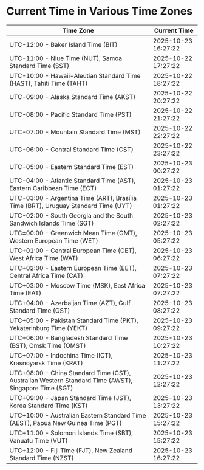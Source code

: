 # Current Time in Various Time Zones

| Time Zone | Current Time |
|-----------|--------------|
| UTC-12:00 - Baker Island Time (BIT) | 2025-10-23 16:27:22 |
| UTC-11:00 - Niue Time (NUT), Samoa Standard Time (SST) | 2025-10-22 17:27:22 |
| UTC-10:00 - Hawaii-Aleutian Standard Time (HAST), Tahiti Time (TAHT) | 2025-10-22 18:27:22 |
| UTC-09:00 - Alaska Standard Time (AKST) | 2025-10-22 20:27:22 |
| UTC-08:00 - Pacific Standard Time (PST) | 2025-10-22 21:27:22 |
| UTC-07:00 - Mountain Standard Time (MST) | 2025-10-22 22:27:22 |
| UTC-06:00 - Central Standard Time (CST) | 2025-10-22 23:27:22 |
| UTC-05:00 - Eastern Standard Time (EST) | 2025-10-23 00:27:22 |
| UTC-04:00 - Atlantic Standard Time (AST), Eastern Caribbean Time (ECT) | 2025-10-23 01:27:22 |
| UTC-03:00 - Argentina Time (ART), Brasília Time (BRT), Uruguay Standard Time (UYT) | 2025-10-23 01:27:22 |
| UTC-02:00 - South Georgia and the South Sandwich Islands Time (SGT) | 2025-10-23 02:27:22 |
| UTC±00:00 - Greenwich Mean Time (GMT), Western European Time (WET) | 2025-10-23 05:27:22 |
| UTC+01:00 - Central European Time (CET), West Africa Time (WAT) | 2025-10-23 06:27:22 |
| UTC+02:00 - Eastern European Time (EET), Central Africa Time (CAT) | 2025-10-23 07:27:22 |
| UTC+03:00 - Moscow Time (MSK), East Africa Time (EAT) | 2025-10-23 07:27:22 |
| UTC+04:00 - Azerbaijan Time (AZT), Gulf Standard Time (GST) | 2025-10-23 08:27:22 |
| UTC+05:00 - Pakistan Standard Time (PKT), Yekaterinburg Time (YEKT) | 2025-10-23 09:27:22 |
| UTC+06:00 - Bangladesh Standard Time (BST), Omsk Time (OMST) | 2025-10-23 10:27:22 |
| UTC+07:00 - Indochina Time (ICT), Krasnoyarsk Time (KRAT) | 2025-10-23 11:27:22 |
| UTC+08:00 - China Standard Time (CST), Australian Western Standard Time (AWST), Singapore Time (SGT) | 2025-10-23 12:27:22 |
| UTC+09:00 - Japan Standard Time (JST), Korea Standard Time (KST) | 2025-10-23 13:27:22 |
| UTC+10:00 - Australian Eastern Standard Time (AEST), Papua New Guinea Time (PGT) | 2025-10-23 15:27:22 |
| UTC+11:00 - Solomon Islands Time (SBT), Vanuatu Time (VUT) | 2025-10-23 15:27:22 |
| UTC+12:00 - Fiji Time (FJT), New Zealand Standard Time (NZST) | 2025-10-23 16:27:22 |
